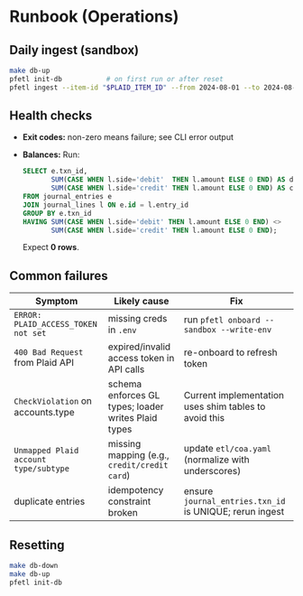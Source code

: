 # Runbook (Operations)

## Daily ingest (sandbox)
```bash
make db-up
pfetl init-db           # on first run or after reset
pfetl ingest --item-id "$PLAID_ITEM_ID" --from 2024-08-01 --to 2024-08-31
```

## Health checks

* **Exit codes:** non-zero means failure; see CLI error output
* **Balances:** Run:

  ```sql
  SELECT e.txn_id,
         SUM(CASE WHEN l.side='debit'  THEN l.amount ELSE 0 END) AS debits,
         SUM(CASE WHEN l.side='credit' THEN l.amount ELSE 0 END) AS credits
  FROM journal_entries e
  JOIN journal_lines l ON e.id = l.entry_id
  GROUP BY e.txn_id
  HAVING SUM(CASE WHEN l.side='debit' THEN l.amount ELSE 0 END) <>
         SUM(CASE WHEN l.side='credit' THEN l.amount ELSE 0 END);
  ```

  Expect **0 rows**.

## Common failures

| Symptom                               | Likely cause                                        | Fix                                                     |
| ------------------------------------- | --------------------------------------------------- | ------------------------------------------------------- |
| `ERROR: PLAID_ACCESS_TOKEN not set`        | missing creds in `.env`                             | run `pfetl onboard --sandbox --write-env`               |
| `400 Bad Request` from Plaid API      | expired/invalid access token in API calls          | re-onboard to refresh token                             |
| `CheckViolation` on accounts.type     | schema enforces GL types; loader writes Plaid types | Current implementation uses shim tables to avoid this   |
| `Unmapped Plaid account type/subtype` | missing mapping (e.g., `credit/credit card`)        | update `etl/coa.yaml` (normalize with underscores)      |
| duplicate entries                     | idempotency constraint broken                       | ensure `journal_entries.txn_id` is UNIQUE; rerun ingest |

## Resetting

```bash
make db-down
make db-up
pfetl init-db
```